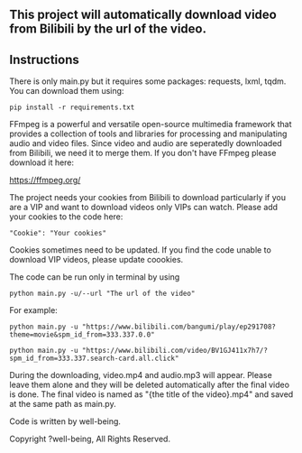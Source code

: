 ## This project will automatically download video from Bilibili by the url of the video.

## Instructions

There is only main.py but it requires some packages: requests, lxml, tqdm. You can download them using:

`pip install -r requirements.txt`

FFmpeg is a powerful and versatile open-source multimedia framework that provides a collection of tools and libraries for processing and manipulating audio and video files. Since video and audio are seperatedly downloaded from Bilibili, we need it to merge them. If you don't have FFmpeg please download it here:

<https://ffmpeg.org/>

The project needs your cookies from Bilibili to download particularly if you are a VIP and want to download videos only VIPs can watch. Please add your cookies to the code here:

`"Cookie": "Your cookies"`

Cookies sometimes need to be updated. If you find the code unable to download VIP videos, please update coookies.

The code can be run only in terminal by using

`python main.py -u/--url "The url of the video"`

For example:

`python main.py -u "https://www.bilibili.com/bangumi/play/ep291708?theme=movie&spm_id_from=333.337.0.0"`

`python main.py -u "https://www.bilibili.com/video/BV1GJ411x7h7/?spm_id_from=333.337.search-card.all.click"`

During the downloading, video.mp4 and audio.mp3 will appear. Please leave them alone and they will be deleted automatically after the final video is done. The final video is named as "{the title of the video}.mp4" and saved at the same path as main.py. 

Code is written by well-being.

Copyright ?well-being, All Rights Reserved.